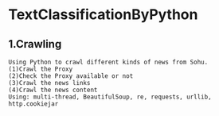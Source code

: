 TextClassificationByPython
==============================================================


1.Crawling
------------------------------------------------------------------
    Using Python to crawl different kinds of news from Sohu.
    (1)Crawl the Proxy
    (2)Check the Proxy available or not
    (3)Crawl the news links
    (4)Crawl the news content
    Using: multi-thread, BeautifulSoup, re, requests, urllib, http.cookiejar
